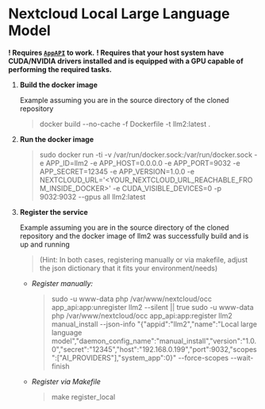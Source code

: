 
# Nextcloud Local Large Language Model

  

**! Requires [`AppAPI`](https://github.com/cloud-py-api/app_api) to work.**
**! Requires that your host system have CUDA/NVIDIA drivers installed and is equipped with a GPU capable of performing the required tasks.**

1. **Build the docker image**

	Example assuming you are in the source directory of the cloned repository

	> docker build --no-cache -f Dockerfile -t llm2:latest .

  

2. **Run the docker image**

	> sudo docker run -ti -v /var/run/docker.sock:/var/run/docker.sock -e APP_ID=llm2 -e APP_HOST=0.0.0.0 -e APP_PORT=9032 -e APP_SECRET=12345 -e APP_VERSION=1.0.0 -e NEXTCLOUD_URL='<YOUR_NEXTCLOUD_URL_REACHABLE_FROM_INSIDE_DOCKER>' -e CUDA_VISIBLE_DEVICES=0 -p 9032:9032 --gpus all llm2:latest

  

3. **Register the service**

	Example assuming you are in the source directory of the cloned repository and the docker image of llm2 was successfully build and is up and running

	> (Hint: In both cases, registering manually or via makefile, adjust the json dictionary that it fits your environment/needs) 

	- *Register manually:*

		> sudo -u www-data php /var/www/nextcloud/occ app_api:app:unregister llm2 --silent || true
	sudo -u www-data php /var/www/nextcloud/occ app_api:app:register llm2 manual_install --json-info "{\"appid\":\"llm2\",\"name\":\"Local large language model\",\"daemon_config_name\":\"manual_install\",\"version\":\"1.0.0\",\"secret\":\"12345\",\"host\":\"192.168.0.199\",\"port\":9032,\"scopes\":[\"AI_PROVIDERS\"],\"system_app\":0}" --force-scopes --wait-finish

	- *Register via Makefile*
		> make register_local
